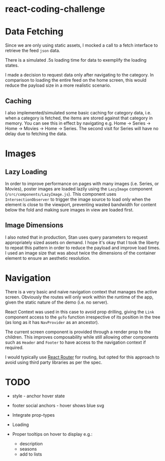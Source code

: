 # react-coding-challenge

# Data Fetching
Since we are only using static assets, I mocked a call to a fetch interface to
retrieve the feed `json` data.

There is a simulated .5s loading time for data to exemplify the loading states.

I made a decision to request data only after navigating to the category. In
comparison to loading the entire feed on the home screen, this would reduce
the payload size in a more realistic scenario. 

## Caching
I also implemented/simulated some basic caching for category data, i.e. when
a category is fetched, the items are stored against that category in memory.
You can see this in effect by navigating e.g. Home -> Series -> Home -> Movies
-> Home -> Series. The second visit for Series will have no delay due to fetching
the data.

# Images
## Lazy Loading
In order to improve performance on pages with many images (i.e. Series, or Movies),
poster images are loaded lazily using the `LazyImage` component (`/src/components/LazyImage.js`).
This component uses `IntersectionObserver` to trigger the image source to load
only when the element is close to the viewport, preventing wasted bandwidth
for content below the fold and making sure images in view are loaded first.

## Image Dimensions
I also noted that in production, Stan uses query parameters to request
appropriately sized assets on demand. I hope it's okay that I took the liberty
to repeat this pattern in order to reduce the payload and improve load times. I
used an image size that was about twice the dimensions of the container element
to ensure an aesthetic resolution.

# Navigation
There is a very basic and naive navigation context that manages the active 
screen. Obviously the routes will only work within the runtime of the app,
given the static nature of the demo (i.e. no server).

React Context was used in this case to avoid prop drilling, giving the `Link`
component access to the `goTo` function irrespective of its position in the
tree (as long as it has `NavProvider` as an ancestor).

The current screen component is provided through a render prop to the children.
This improves composability while still allowing other components such as
`Header` and `Footer` to have access to the navigation context if required.

I would typically use [React Router](https://github.com/ReactTraining/react-router)
for routing, but opted for this approach to avoid using third party libraries
as per the spec.

# TODO

+ style - anchor hover state
+ footer social anchors - hover shows blue svg

+ Integrate prop-types

+ Loading

+ Proper tooltips on hover to display e.g.:
    + description
    + seasons
    + add to lists